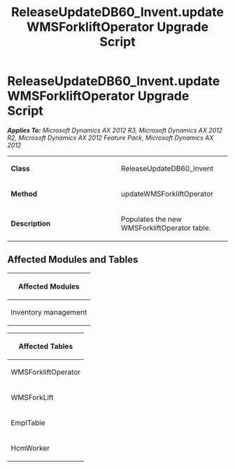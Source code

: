﻿---
title: ReleaseUpdateDB60_Invent.updateWMSForkliftOperator Upgrade Script
TOCTitle: ReleaseUpdateDB60_Invent.updateWMSForkliftOperator Upgrade Script
ms:assetid: 99fd56e0-c7ac-d5fd-aa74-57c1375e327c
ms:mtpsurl: https://msdn.microsoft.com/en-us/library/JJ686284(v=AX.60)
ms:contentKeyID: 49709987
ms.date: 05/18/2015
mtps_version: v=AX.60
---

# ReleaseUpdateDB60\_Invent.updateWMSForkliftOperator Upgrade Script 


_**Applies To:** Microsoft Dynamics AX 2012 R3, Microsoft Dynamics AX 2012 R2, Microsoft Dynamics AX 2012 Feature Pack, Microsoft Dynamics AX 2012_

<table>
<colgroup>
<col style="width: 50%" />
<col style="width: 50%" />
</colgroup>
<tbody>
<tr class="odd">
<td><p><strong>Class</strong></p></td>
<td><p>ReleaseUpdateDB60_Invent</p></td>
</tr>
<tr class="even">
<td><p><strong>Method</strong></p></td>
<td><p>updateWMSForkliftOperator</p></td>
</tr>
<tr class="odd">
<td><p><strong>Description</strong></p></td>
<td><p>Populates the new WMSForkliftOperator table.</p></td>
</tr>
</tbody>
</table>


## Affected Modules and Tables

<table>
<colgroup>
<col style="width: 100%" />
</colgroup>
<thead>
<tr class="header">
<th><p>Affected Modules</p></th>
</tr>
</thead>
<tbody>
<tr class="odd">
<td><p>Inventory management</p></td>
</tr>
</tbody>
</table>


<table>
<colgroup>
<col style="width: 100%" />
</colgroup>
<thead>
<tr class="header">
<th><p>Affected Tables</p></th>
</tr>
</thead>
<tbody>
<tr class="odd">
<td><p>WMSForkliftOperator</p></td>
</tr>
<tr class="even">
<td><p>WMSForkLift</p></td>
</tr>
<tr class="odd">
<td><p>EmplTable</p></td>
</tr>
<tr class="even">
<td><p>HcmWorker</p></td>
</tr>
</tbody>
</table>

  


